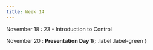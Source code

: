 ```yaml
---
title: Week 14
---
```


November 18
: 23 - Introduction to Control

November 20
: **Presentation Day 1**{: .label .label-green }

